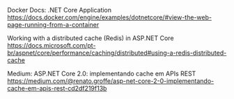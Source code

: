 Docker Docs: .NET Core Application
https://docs.docker.com/engine/examples/dotnetcore/#view-the-web-page-running-from-a-container

Working with a distributed cache (Redis) in ASP.NET Core
https://docs.microsoft.com/pt-br/aspnet/core/performance/caching/distributed#using-a-redis-distributed-cache

Medium: ASP.NET Core 2.0: implementando cache em APIs REST
https://medium.com/@renato.groffe/asp-net-core-2-0-implementando-cache-em-apis-rest-cd2df219f13b